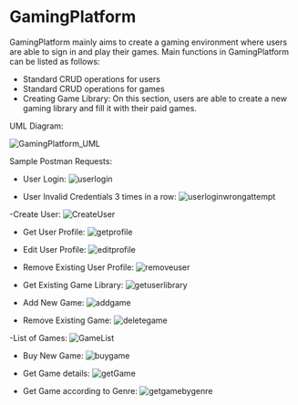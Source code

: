 # GamingPlatform

GamingPlatform mainly aims to create a gaming environment where users are able to sign in and play their games. Main functions in GamingPlatform can be listed as follows:
 - Standard CRUD operations for users
 - Standard CRUD operations for games
 - Creating Game Library: On this section, users are able to create a new gaming library and fill it with their paid games.



UML Diagram:

![GamingPlatform_UML](https://github.com/semihgunerr/GamingPlatform/assets/143366545/13e960cb-33e6-40de-b495-ea81432d4c0e)



Sample Postman Requests:

- User Login:
  ![userlogin](https://github.com/semihgunerr/GamingPlatform/assets/143366545/13d7cd41-5a5e-41c1-bd81-fd8050c21fc5)

- User Invalid Credentials 3 times in a row:
  ![userloginwrongattempt](https://github.com/semihgunerr/GamingPlatform/assets/143366545/fa39342d-75a7-429c-be81-e7432fc7a3cb)
  
-Create User:
  ![CreateUser](https://github.com/semihgunerr/GamingPlatform/assets/143366545/f2177158-9471-4f74-a2cd-bb460314e71c)

- Get User Profile:
  ![getprofile](https://github.com/semihgunerr/GamingPlatform/assets/143366545/d86fe9c2-ad0f-4b4f-9355-633edc3a240c)

- Edit User Profile:
  ![editprofile](https://github.com/semihgunerr/GamingPlatform/assets/143366545/ef1fac8e-3e2f-4ca8-9cc4-32630985b809)

- Remove Existing User Profile:
  ![removeuser](https://github.com/semihgunerr/GamingPlatform/assets/143366545/483b37f1-7e27-4b79-841c-75b72262e05e)

- Get Existing Game Library:
  ![getuserlibrary](https://github.com/semihgunerr/GamingPlatform/assets/143366545/2fde22bc-3beb-4488-8e7b-efd420c8e434)

- Add New Game:
  ![addgame](https://github.com/semihgunerr/GamingPlatform/assets/143366545/eebfe235-33ce-43f6-a040-210c76728534)

- Remove Existing Game:
  ![deletegame](https://github.com/semihgunerr/GamingPlatform/assets/143366545/bc5e4caf-7e3c-438f-979a-41ad715efbf4)

-List of Games:
  ![GameList](https://github.com/semihgunerr/GamingPlatform/assets/143366545/6e4098b1-4991-49fc-9412-0e9fcf8df209)

- Buy New Game:
  ![buygame](https://github.com/semihgunerr/GamingPlatform/assets/143366545/9afa82b6-e747-4838-a723-5ae8c44a9955)

- Get Game details:
  ![getGame](https://github.com/semihgunerr/GamingPlatform/assets/143366545/48457388-1836-4370-9cc7-7fd3aab1fae0)

- Get Game according to Genre:
  ![getgamebygenre](https://github.com/semihgunerr/GamingPlatform/assets/143366545/f612f68b-a205-481b-a366-9df0154f4f2c)
